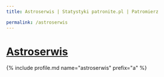 ```yaml
---
title: Astroserwis | Statystyki patronite.pl | Patromierz

permalink: /astroserwis
---
```


# [Astroserwis](https://patronite.pl/astroserwis)

{% include profile.md name="astroserwis" prefix="a" %}
